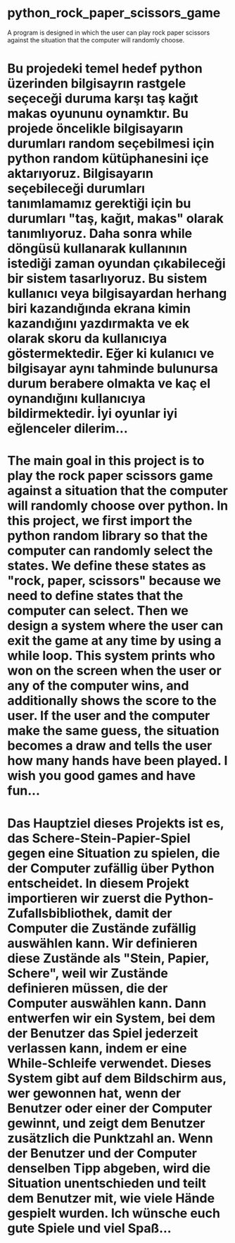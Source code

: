 # python_rock_paper_scissors_game
A program is designed in which the user can play rock paper scissors against the situation that the computer will randomly choose.



# Bu projedeki temel hedef python üzerinden bilgisayrın rastgele seçeceği duruma karşı taş kağıt makas oyununu oynamktır. Bu projede öncelikle bilgisayarın durumları random seçebilmesi için python random kütüphanesini içe aktarıyoruz. Bilgisayarın seçebileceği durumları tanımlamamız gerektiği için bu durumları "taş, kağıt, makas" olarak tanımlıyoruz. Daha sonra while döngüsü kullanarak kullanının istediği zaman oyundan çıkabileceği bir sistem tasarlıyoruz. Bu sistem kullanıcı veya bilgisayardan herhang biri kazandığında ekrana kimin kazandığını yazdırmakta ve ek olarak skoru da kullanıcıya göstermektedir. Eğer ki kulanıcı ve bilgisayar aynı tahminde bulunursa durum berabere olmakta ve kaç el oynandığını kullanıcıya bildirmektedir. İyi oyunlar iyi eğlenceler dilerim... 



# The main goal in this project is to play the rock paper scissors game against a situation that the computer will randomly choose over python. In this project, we first import the python random library so that the computer can randomly select the states. We define these states as "rock, paper, scissors" because we need to define states that the computer can select. Then we design a system where the user can exit the game at any time by using a while loop. This system prints who won on the screen when the user or any of the computer wins, and additionally shows the score to the user. If the user and the computer make the same guess, the situation becomes a draw and tells the user how many hands have been played. I wish you good games and have fun...



# Das Hauptziel dieses Projekts ist es, das Schere-Stein-Papier-Spiel gegen eine Situation zu spielen, die der Computer zufällig über Python entscheidet. In diesem Projekt importieren wir zuerst die Python-Zufallsbibliothek, damit der Computer die Zustände zufällig auswählen kann. Wir definieren diese Zustände als "Stein, Papier, Schere", weil wir Zustände definieren müssen, die der Computer auswählen kann. Dann entwerfen wir ein System, bei dem der Benutzer das Spiel jederzeit verlassen kann, indem er eine While-Schleife verwendet. Dieses System gibt auf dem Bildschirm aus, wer gewonnen hat, wenn der Benutzer oder einer der Computer gewinnt, und zeigt dem Benutzer zusätzlich die Punktzahl an. Wenn der Benutzer und der Computer denselben Tipp abgeben, wird die Situation unentschieden und teilt dem Benutzer mit, wie viele Hände gespielt wurden. Ich wünsche euch gute Spiele und viel Spaß...
